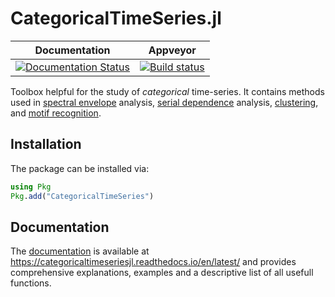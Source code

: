 # CategoricalTimeSeries.jl


| **Documentation**| **Appveyor** |
|:---------------:|:---------------:|
|[![Documentation Status](https://readthedocs.org/projects/categoricaltimeseriesjl/badge/?version=latest)](https://categoricaltimeseriesjl.readthedocs.io/en/latest/?badge=latest)| [![Build status](https://ci.appveyor.com/api/projects/status/ik7hvhu73kpvpr0r?svg=true)](https://ci.appveyor.com/project/johncwok/categoricaltimeseries-jl)| 

Toolbox helpful for the study of *categorical* time-series.
It contains methods used in [spectral envelope](https://categoricaltimeseriesjl.readthedocs.io/en/latest/Spectral_properties/)  analysis, [serial dependence](https://categoricaltimeseriesjl.readthedocs.io/en/latest/Correlations/) analysis, [clustering](https://categoricaltimeseriesjl.readthedocs.io/en/latest/Data_clustering/), and [motif recognition](https://categoricaltimeseriesjl.readthedocs.io/en/latest/Motif_recognition/). 

## Installation
The package can be installed via:
```Julia
using Pkg
Pkg.add("CategoricalTimeSeries")
```

## Documentation
The [documentation](https://categoricaltimeseriesjl.readthedocs.io/en/latest/) is available at https://categoricaltimeseriesjl.readthedocs.io/en/latest/ and provides comprehensive explanations, examples and a descriptive list of all usefull functions. 
